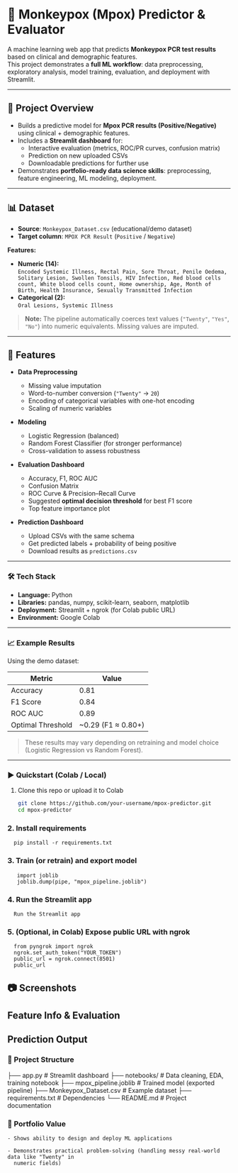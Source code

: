 # 🦠 Monkeypox (Mpox) Predictor & Evaluator

A machine learning web app that predicts **Monkeypox PCR test results** based on clinical and demographic features.  
This project demonstrates a **full ML workflow**: data preprocessing, exploratory analysis, model training, evaluation, and deployment with Streamlit.  

---

## 📖 Project Overview
- Builds a predictive model for **Mpox PCR results (Positive/Negative)** using clinical + demographic features.  
- Includes a **Streamlit dashboard** for:
  - Interactive evaluation (metrics, ROC/PR curves, confusion matrix)  
  - Prediction on new uploaded CSVs  
  - Downloadable predictions for further use  
- Demonstrates **portfolio-ready data science skills**: preprocessing, feature engineering, ML modeling, deployment.  

---

## 📊 Dataset
- **Source**: `Monkeypox_Dataset.csv` (educational/demo dataset)  
- **Target column**: `MPOX PCR Result` (`Positive` / `Negative`)  

**Features:**
- **Numeric (14):**  
  `Encoded Systemic Illness, Rectal Pain, Sore Throat, Penile Oedema, Solitary Lesion, Swollen Tonsils, HIV Infection, Red blood cells count, White blood cells count, Home ownership, Age, Month of Birth, Health Insurance, Sexually Transmitted Infection`  
- **Categorical (2):**  
  `Oral Lesions, Systemic Illness`  

> **Note:** The pipeline automatically coerces text values (`"Twenty"`, `"Yes"`, `"No"`) into numeric equivalents. Missing values are imputed.

---

## 🚀 Features
- **Data Preprocessing**
  - Missing value imputation  
  - Word-to-number conversion (`"Twenty"` → `20`)  
  - Encoding of categorical variables with one-hot encoding  
  - Scaling of numeric variables  

- **Modeling**
  - Logistic Regression (balanced)  
  - Random Forest Classifier (for stronger performance)  
  - Cross-validation to assess robustness  

- **Evaluation Dashboard**
  - Accuracy, F1, ROC AUC  
  - Confusion Matrix  
  - ROC Curve & Precision–Recall Curve  
  - Suggested **optimal decision threshold** for best F1 score  
  - Top feature importance plot  

- **Prediction Dashboard**
  - Upload CSVs with the same schema  
  - Get predicted labels + probability of being positive  
  - Download results as `predictions.csv`  

---

### 🛠️ Tech Stack
- **Language:** Python  
- **Libraries:** pandas, numpy, scikit-learn, seaborn, matplotlib  
- **Deployment:** Streamlit + ngrok (for Colab public URL)  
- **Environment:** Google Colab  

---

### 📈 Example Results
Using the demo dataset:  

| Metric        | Value |
|---------------|-------|
| Accuracy      | 0.81  |
| F1 Score      | 0.84  |
| ROC AUC       | 0.89  |
| Optimal Threshold | ~0.29 (F1 ≈ 0.80+) |

> These results may vary depending on retraining and model choice (Logistic Regression vs Random Forest).  

---

### ▶️ Quickstart (Colab / Local)
1. Clone this repo or upload it to Colab  
   ```bash
   git clone https://github.com/your-username/mpox-predictor.git
   cd mpox-predictor


### 2. Install requirements
      pip install -r requirements.txt


### 3. Train (or retrain) and export model
       import joblib
       joblib.dump(pipe, "mpox_pipeline.joblib")

### 4. Run the Streamlit app
      Run the Streamlit app

### 5. (Optional, in Colab) Expose public URL with ngrok
      from pyngrok import ngrok
      ngrok.set_auth_token("YOUR_TOKEN")
      public_url = ngrok.connect(8501)
      public_url

## 📷 Screenshots
## Feature Info & Evaluation
## Prediction Output

### 📂 Project Structure
├── app.py                 # Streamlit dashboard
├── notebooks/             # Data cleaning, EDA, training notebook
├── mpox_pipeline.joblib   # Trained model (exported pipeline)
├── Monkeypox_Dataset.csv  # Example dataset
├── requirements.txt       # Dependencies
└── README.md              # Project documentation

### 🎯 Portfolio Value

    - Shows ability to design and deploy ML applications

    - Demonstrates practical problem-solving (handling messy real-world data like "Twenty" in     
      numeric fields)

